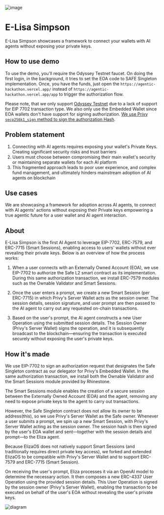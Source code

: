 ![image](https://github.com/user-attachments/assets/1f8c46f4-e77d-49f5-91f9-c4a6588c020a)



# E-Lisa Simpson

E-Lisa Simpson showcases a framework to connect your wallets with AI agents without exposing your private keys.

## How to use demo
To use the demo, you'll require the Odyssey Testnet faucet. On doing the first login, in the background, it tries to set the EOA code to SAFE Singleton implementation. Once, you have the funds, just open the `https://agentic-hackathon.vercel.app/` instead of `https://agentic-hackathon.vercel.app/app` to trigger the authorization flow. 

Please note, that we only support [Odyssey Testnet](https://github.com/ithacaxyz/odyssey) due to a lack of support for EIP 7702 transaction type. We also only use the Embedded Wallet since EOA wallets don't have support for signing authorization. [We use Privy `secp256k1_sign` method to sign the authorization Hash](https://github.com/AyushBherwani1998/agentic-hackathon/blob/4c75a868d44188ff16bf56d8af60b34e9d649702/frontend/src/services/privyHandler.ts#L28).

## Problem statement

1. Connecting with AI agents requires exposing your wallet's Private Keys. Creating significant security risks and trust barriers
2. Users must choose between compromising their main wallet's security or maintaining separate wallets for each AI platform
3. This fragmented approach leads to poor user experience, and complex fund management, and ultimately hinders mainstream adoption of AI agents on blockchain

## Use cases

We are showcasing a framework for adoption across AI agents, to connect with AI agents' actions without exposing their Private keys empowering a true agentic future for a user wallet and AI agent interaction.

## About

E-Lisa Simpson is the first AI Agent to leverage EIP-7702, ERC-7579, and ERC-7715 (Smart Sessions), enabling access to users' wallets without ever revealing their private keys. Below is an overview of how the process works:

1. When a user connects with an Externally Owned Account (EOA), we use EIP-7702 to authorize the Safe L2 smart contract as its implementation. During this same authorization transaction, we install ERC-7579 modules such as the Ownable Validator and Smart Sessions.

2. Once the user enters a prompt, we create a new Smart Session (per ERC-7715) in which Privy's Server Wallet acts as the session owner. The session details, session signature, and user prompt are then passed to the AI agent to carry out any requested on-chain transactions.

3. Based on the user's prompt, the AI agent constructs a new User Operation using the submitted session details. The Session Owner (Privy's Server Wallet) signs the operation, and it is subsequently broadcast to the blockchain—ensuring the transaction is executed securely without exposing the user's private keys.

## How it's made

We use EIP-7702 to sign an authorization request that designates the Safe Singleton contract as our delegator for Privy's Embedded Wallet. In the same authorization transaction, we install both the Ownable Validator and the Smart Sessions module provided by Rhinestone.

The Smart Sessions module enables the creation of a secure session between the Externally Owned Account (EOA) and the agent, removing any need to expose private keys to the agent to carry out transactions.

However, the Safe Singleton contract does not allow its owner to be address(this), so we use Privy's Server Wallet as the Safe owner. Whenever a user submits a prompt, we spin up a new Smart Session, with Privy's Server Wallet acting as the session owner. The session hash is then signed by the user's EOA wallet and sent—together with the session details and prompt—to the Eliza agent.

Because ElizaOS does not natively support Smart Sessions (and traditionally requires direct private key access), we forked and extended ElizaOS to be compatible with Privy's Server Wallet and to support ERC-7579 and ERC-7715 (Smart Session).

On receiving the user's prompt, Eliza processes it via an OpenAI model to determine the necessary action. It then composes a new ERC-4337 User Operation using the provided session details. This User Operation is signed by the session owner (Privy's Server Wallet), enabling the transaction to be executed on behalf of the user's EOA without revealing the user's private keys.

![diagram](https://github.com/user-attachments/assets/4f3a6e9c-9dd1-40b6-9f9f-6bdff9c052b9)

